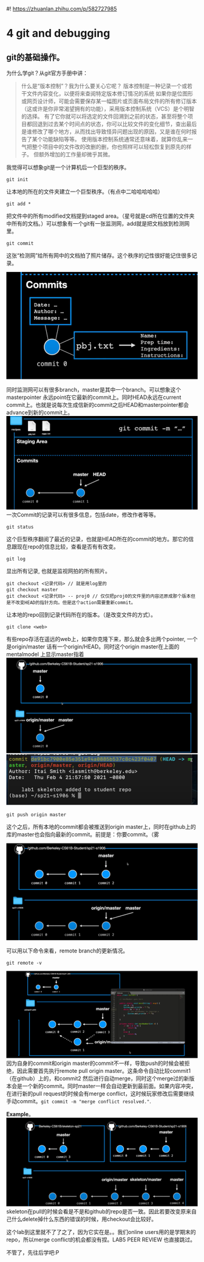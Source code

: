 #! https://zhuanlan.zhihu.com/p/582727985
# 4 git and debugging

## git的基础操作。
为什么学git？从git官方手册中讲：
> 什么是“版本控制”？我为什么要关心它呢？ 版本控制是一种记录一个或若干文件内容变化，以便将来查阅特定版本修订情况的系统
如果你是位图形或网页设计师，可能会需要保存某一幅图片或页面布局文件的所有修订版本（这或许是你非常渴望拥有的功能），采用版本控制系统（VCS）是个明智的选择。 有了它你就可以将选定的文件回溯到之前的状态，甚至将整个项目都回退到过去某个时间点的状态，你可以比较文件的变化细节，查出最后是谁修改了哪个地方，从而找出导致怪异问题出现的原因，又是谁在何时报告了某个功能缺陷等等。 使用版本控制系统通常还意味着，就算你乱来一气把整个项目中的文件改的改删的删，你也照样可以轻松恢复到原先的样子。 但额外增加的工作量却微乎其微。

我觉得可以想象git是一个计算机后一个巨型的秩序。
``` 
git init
```
让本地的所在的文件夹建立一个巨型秩序。（有点中二哈哈哈哈哈）
``` 
git add * 
```
把文件中的所有modified文档提到staged area。（星号就是cd所在位置的文件夹中所有的文档。）可以想象有一个git有一张监测网，add就是把文档放到检测网里。
``` 
git commit
```
这张“检测网”给所有网中的文档拍了照片储存。这个秩序的记性很好能记住很多记录。

![](../pic/pic2/1.png)

同时监测网可以有很多branch，master是其中一个branch。可以想象这个masterpointer 永远point在它最新的commit上。同时HEAD永远在current commit上。也就是说每次生成信新的commit之后HEAD和masterpointer都会advance到新的commit上。
![](../pic/pic2/2.png)
一次Commit的记录可以有很多信息，包括date，修改作者等等。
```
git status
```
这个巨型秩序翻阅了最近的记录，也就是HEAD所在的commit的地方。那它的信息跟现在repo的信息比较，查看是否有有改变。

```
git log
```
显出所有记录, 也就是监视网拍的所有照片。

```
git checkout <记录代码> // 就是用log里的   
git checkout master
git checkout <记录代码> -- proj0 // 仅仅把proj0的文件里的内容还原成那个版本但是不改变HEAD的指针方向。但是这个action需要重新commit。
```
让本地的repo回到记录代码所在的版本。（是改变文件的方式）。


``` 
git clone <web>
```
有些repo存活在遥远的web上，如果你克隆下来，那么就会多出两个pointer, 一个是origin/master 话有一个origin/HEAD。同时这个origin master在上面的mentalmodel 上显示master指着
![](../pic/pic2/3.png)
![](../pic/pic2/4.png)

``` 
git push origin master
```
这个之后，所有本地的commit都会被推送到origin master上，同时在github上的库的master也会指向最新的commit。前提是：你要commit。（雾

![](../pic/pic2/5.png)

可以用以下命令来看，remote branch的更新情况。
``` 
git remote -v 
```
![](../pic/pic2/6.png)
因为自身的commit和origin master的commit不一样，导致push的时候会被拒绝，因此需要首先执行remote pull origin master。这条命令自动比较commit1（在github）上的，和commit2 然后进行自动merge，同时这个merge过的新版本会是一个新的commit。同时master一样会自动更新到最前面。如果内容冲突，在进行新的pull request的时候会有merge conflict，这时候玩家修改后需要继续手动commit。```git commit -m "merge conflict resolved."```.

**Example**。
![](../pic/pic2/8.png)
skeleton在pull的时候会看是不是和github的repo是否一致。因此若要改变原来自己什么delete掉什么东西的错误的时候，用checkout会比较好。

这个lab到这里就不了了之了，因为它实在是。。我们online users用的是学期末的repo，所以merge conflict的机会都没有捏。LAB5 PEER REVIEW 也直接跳过。

不管了，先往后学吧:P

